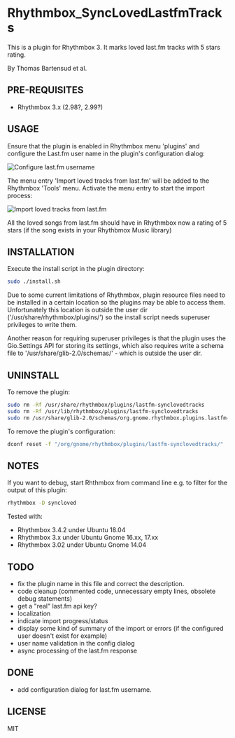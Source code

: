 # Rhythmbox_SyncLovedLastfmTracks


This is a plugin for Rhythmbox 3. It marks loved last.fm tracks with 5 stars rating.

By Thomas Bartensud et al.


## PRE-REQUISITES
- Rhythmbox 3.x (2.98?, 2.99?)


## USAGE
Ensure that the plugin is enabled in Rhythmbox menu 'plugins' and configure the Last.fm user name in the plugin's configuration dialog:

![Configure last.fm username](https://user-images.githubusercontent.com/156340/43361375-4da23d92-92cd-11e8-9714-387e999bfe37.png)

The menu entry 'Import loved tracks from last.fm' will be added to the Rhythmbox 'Tools' menu. Activate the menu entry to start the import process:

![Import loved tracks from last.fm](https://user-images.githubusercontent.com/156340/43361260-a6f6b2cc-92ca-11e8-8bf6-24ec24caa250.png)

All the loved songs from last.fm should have in Rhythmbox now a rating of 5 stars (if the song exists in your Rhythbmox Music library)

## INSTALLATION
Execute the install script in the plugin directory:
```sh
sudo ./install.sh
```

Due to some current limitations of Rhythmbox, plugin resource files need to be installed in a certain location so the plugins may be able to access them. Unfortunately this location is outside the user dir ('/usr/share/rhythmbox/plugins/') so the install script needs superuser privileges to write them.  

Another reason for requiring superuser privileges is that the plugin uses the Gio.Settings API for storing its settings, which also requires write a schema file to '/usr/share/glib-2.0/schemas/' - which is outside the user dir.

## UNINSTALL
To remove the plugin:
```sh
sudo rm -Rf /usr/share/rhythmbox/plugins/lastfm-synclovedtracks
sudo rm -Rf /usr/lib/rhythmbox/plugins/lastfm-synclovedtracks
sudo rm /usr/share/glib-2.0/schemas/org.gnome.rhythmbox.plugins.lastfm-synclovedtracks.gschema.xml && sudo glib-compile-schemas /usr/share/glib-2.0/schemas/
```

To remove the plugin's configuration:
```sh
dconf reset -f "/org/gnome/rhythmbox/plugins/lastfm-synclovedtracks/"
```

## NOTES
If you want to debug, start Rhthmbox from command line e.g. to filter for the output of this plugin:
```sh
rhythmbox -D syncloved
```

Tested with:
- Rhythmbox 3.4.2 under Ubuntu 18.04
- Rhythmbox 3.x under Ubuntu Gnome 16.xx, 17.xx
- Rhythmbox 3.02 under Ubuntu Gnome 14.04


## TODO
- fix the plugin name in this file and correct the description.
- code cleanup (commented code, unnecessary empty lines, obsolete debug statements)
- get a "real" last.fm api key?
- localization
- indicate import progress/status
- display some kind of summary of the import or errors (if the configured user doesn't exist for example)
- user name validation in the config dialog
- async processing of the last.fm response


## DONE
- add configuration dialog for last.fm username.


## LICENSE
MIT
